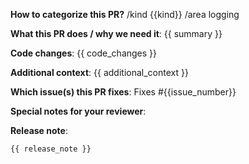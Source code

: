 **How to categorize this PR?**
/kind {{kind}}
/area logging

**What this PR does / why we need it**:
{{ summary }}

**Code changes**:
{{ code_changes }}

**Additional context**:
{{ additional_context }}

**Which issue(s) this PR fixes**:
Fixes #{{issue_number}}

**Special notes for your reviewer**:

**Release note**:
```other operator
{{ release_note }}
```
